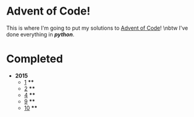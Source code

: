 # Advent of Code!
This is where I'm going to put my solutions to [Advent of Code](http://adventofcode.com/)!
\nbtw I've done everything in __*python*__.
# Completed
* __2015__
  * [1](https://adventofcode.com/2015/day/1) __\*\*__
  * [2](https://adventofcode.com/2015/day/2) __\*\*__
  * [4](https://adventofcode.com/2015/day/4) __\*\*__
  * [9](https://adventofcode.com/2015/day/9) __\*\*__
  * [10](https://adventofcode.com/2015/day/10) __\*\*__
